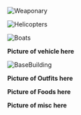 ![Weaponary](https://i.imgur.com/Ux80A0e.png)

![Helicopters](https://i.imgur.com/piSEZsc.jpg)

![Boats](https://i.imgur.com/4UkjiLk.jpg)

**Picture of vehicle here**

![BaseBuilding](https://i.imgur.com/ezPlPNO.jpg)

**Picture of Outfits here**

**Picture of Foods here**

**Picture of misc here**